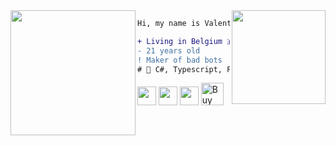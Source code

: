 <img align="right" height="150" src="https://cdn.betterttv.net/emote/5b490e73cf46791f8491f6f4/3x"/>
<img align="left" height="200" src="https://i.imgflip.com/3gnqzq.png"/>

```diff
Hi, my name is Valentin.

+ Living in Belgium 🇧🇪.
- 21 years old
! Maker of bad bots
# 📖 C#, Typescript, Python, Rust
```

<p>
    <a href="https://twitter.com/Volintonsuck" target="_blank"><img height="30" src="https://cdn-icons-png.flaticon.com/512/733/733579.png"></a>
    <a href="https://www.twitch.tv/valiice" target="_blank"><img height="30" src="https://cdn-icons-png.flaticon.com/512/2111/2111668.png"></a>
    <a href="https://discord.gg/yCE4WJbwC4" target="_blank"><img height="30" src="https://cdn.iconscout.com/icon/free/png-512/discord-3-569463.png"></a>
    <a href='https://ko-fi.com/H2H5HFA6V' target='_blank'><img height='36' style='border:0px;height:36px;' src='https://storage.ko-fi.com/cdn/kofi3.png?v=3' border='0'         alt='Buy Me a Coffee at ko-fi.com' /></a>
</p>



<SECRET GUEST BOOK>
<ooooooooooooooooo>
<ooooooooooooooooo
|12-02-2021
| Actually getting bugged from the quarantine
| Im sooo bugged not even gonna lie
|-- Valiice>

